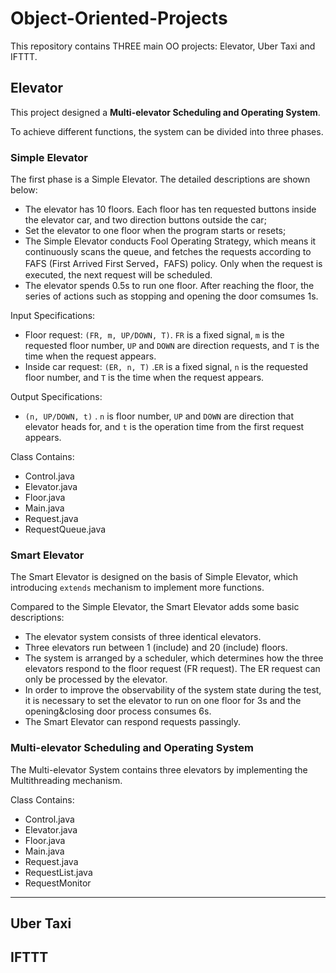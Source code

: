# Object-Oriented-Projects
This repository contains THREE main OO projects: Elevator, Uber Taxi and IFTTT.

## Elevator

This project designed a **Multi-elevator Scheduling and Operating System**.

To achieve different functions, the system can be divided into three phases.

### Simple Elevator

The first phase is a Simple Elevator. The detailed descriptions are shown below:

- The elevator has 10 floors. Each floor has ten requested buttons inside the elevator car, and two direction buttons outside the car;
- Set the elevator to one floor when the program starts or resets;
- The Simple Elevator conducts Fool Operating Strategy, which means it  continuously scans the queue, and fetches the requests according to FAFS  (First Arrived First Served，FAFS) policy. Only when the request is executed, the next request will be scheduled.
- The elevator spends 0.5s to run one floor. After reaching the floor, the series of actions such as stopping and opening the door comsumes 1s.

Input Specifications:

- Floor request: `(FR, m, UP/DOWN, T)`. `FR` is a fixed signal, `m` is the requested floor number, `UP` and `DOWN` are direction requests, and `T` is the  time when the request appears.
- Inside car request: `(ER, n, T)` .`ER` is a fixed signal, `n` is the requested floor number, and `T` is the  time when the request appears.

Output Specifications:

- `(n, UP/DOWN, t)` . `n` is floor number, `UP` and `DOWN` are direction that elevator heads for, and `t` is the operation time from the first request appears.

Class Contains:

- Control.java
- Elevator.java
- Floor.java
- Main.java
- Request.java
- RequestQueue.java

### Smart Elevator

The Smart Elevator is designed on the basis of Simple Elevator, which introducing `extends` mechanism to implement more functions.

Compared to the Simple Elevator, the Smart Elevator adds some basic descriptions:

- The elevator system consists of three identical elevators.
-  Three elevators run between 1 (include) and 20 (include) floors.
- The system is arranged by a scheduler, which determines how the three elevators respond to the floor request (FR request). The ER request can only be processed by the elevator.
- In order to improve the observability of the system state during the test, it is necessary to set the elevator to run on one floor for 3s and the opening&closing door process consumes 6s.
- The Smart Elevator can respond requests passingly.

### Multi-elevator Scheduling and Operating System

The Multi-elevator System contains three elevators by implementing the Multithreading mechanism.

Class Contains:

- Control.java
- Elevator.java
- Floor.java
- Main.java
- Request.java
- RequestList.java
- RequestMonitor

------

## Uber Taxi

## IFTTT
